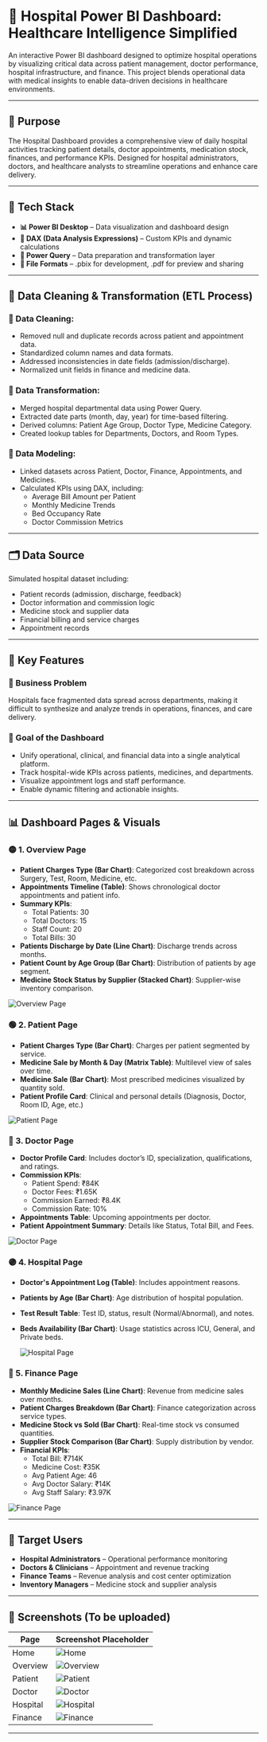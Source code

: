 # 🏥 Hospital Power BI Dashboard: Healthcare Intelligence Simplified

An interactive Power BI dashboard designed to optimize hospital operations by visualizing critical data across patient management, doctor performance, hospital infrastructure, and finance. This project blends operational data with medical insights to enable data-driven decisions in healthcare environments.

---

## 📌 Purpose

The Hospital Dashboard provides a comprehensive view of daily hospital activities tracking patient details, doctor appointments, medication stock, finances, and performance KPIs. Designed for hospital administrators, doctors, and healthcare analysts to streamline operations and enhance care delivery.

---

## 🧰 Tech Stack

- **📊 Power BI Desktop** – Data visualization and dashboard design  
- **🧠 DAX (Data Analysis Expressions)** – Custom KPIs and dynamic calculations  
- **📂 Power Query** – Data preparation and transformation layer  
- **🧾 File Formats** – .pbix for development, .pdf for preview and sharing  

---

## 🔄 Data Cleaning & Transformation (ETL Process)

### 🧹 Data Cleaning:
- Removed null and duplicate records across patient and appointment data.
- Standardized column names and data formats.
- Addressed inconsistencies in date fields (admission/discharge).
- Normalized unit fields in finance and medicine data.

### 🔄 Data Transformation:
- Merged hospital departmental data using Power Query.
- Extracted date parts (month, day, year) for time-based filtering.
- Derived columns: Patient Age Group, Doctor Type, Medicine Category.
- Created lookup tables for Departments, Doctors, and Room Types.

### 🧠 Data Modeling:
- Linked datasets across Patient, Doctor, Finance, Appointments, and Medicines.
- Calculated KPIs using DAX, including:
  - Average Bill Amount per Patient
  - Monthly Medicine Trends
  - Bed Occupancy Rate
  - Doctor Commission Metrics

---

## 🗂 Data Source

Simulated hospital dataset including:
- Patient records (admission, discharge, feedback)
- Doctor information and commission logic
- Medicine stock and supplier data
- Financial billing and service charges
- Appointment records

---

## 🌟 Key Features

### 💼 Business Problem

Hospitals face fragmented data spread across departments, making it difficult to synthesize and analyze trends in operations, finances, and care delivery.

### 🎯 Goal of the Dashboard

- Unify operational, clinical, and financial data into a single analytical platform.
- Track hospital-wide KPIs across patients, medicines, and departments.
- Visualize appointment logs and staff performance.
- Enable dynamic filtering and actionable insights.

---

## 📊 Dashboard Pages & Visuals

### 🟡 1. Overview Page

- **Patient Charges Type (Bar Chart)**: Categorized cost breakdown across Surgery, Test, Room, Medicine, etc.  
- **Appointments Timeline (Table)**: Shows chronological doctor appointments and patient info.  
- **Summary KPIs**:  
  - Total Patients: 30  
  - Total Doctors: 15  
  - Staff Count: 20  
  - Total Bills: 30  
- **Patients Discharge by Date (Line Chart)**: Discharge trends across months.  
- **Patient Count by Age Group (Bar Chart)**: Distribution of patients by age segment.  
- **Medicine Stock Status by Supplier (Stacked Chart)**: Supplier-wise inventory comparison.

![Overview Page](images/Overview.png)


### 🟢 2. Patient Page

- **Patient Charges Type (Bar Chart)**: Charges per patient segmented by service.  
- **Medicine Sale by Month & Day (Matrix Table)**: Multilevel view of sales over time.  
- **Medicine Sale (Bar Chart)**: Most prescribed medicines visualized by quantity sold.  
- **Patient Profile Card**: Clinical and personal details (Diagnosis, Doctor, Room ID, Age, etc.)

![Patient Page](images/Patient.png)


### 🔵 3. Doctor Page

- **Doctor Profile Card**: Includes doctor’s ID, specialization, qualifications, and ratings.  
- **Commission KPIs**:  
  - Patient Spend: ₹84K  
  - Doctor Fees: ₹1.65K  
  - Commission Earned: ₹8.4K  
  - Commission Rate: 10%  
- **Appointments Table**: Upcoming appointments per doctor.  
- **Patient Appointment Summary**: Details like Status, Total Bill, and Fees.

![Doctor Page](images/Doctor.png)


### 🟣 4. Hospital Page

- **Doctor's Appointment Log (Table)**: Includes appointment reasons.  
- **Patients by Age (Bar Chart)**: Age distribution of hospital population.  
- **Test Result Table**: Test ID, status, result (Normal/Abnormal), and notes.  
- **Beds Availability (Bar Chart)**: Usage statistics across ICU, General, and Private beds.

  ![Hospital Page](images/Hospital.png)


### 🔴 5. Finance Page

- **Monthly Medicine Sales (Line Chart)**: Revenue from medicine sales over months.  
- **Patient Charges Breakdown (Bar Chart)**: Finance categorization across service types.  
- **Medicine Stock vs Sold (Bar Chart)**: Real-time stock vs consumed quantities.  
- **Supplier Stock Comparison (Bar Chart)**: Supply distribution by vendor.  
- **Financial KPIs**:  
  - Total Bill: ₹714K  
  - Medicine Cost: ₹35K  
  - Avg Patient Age: 46  
  - Avg Doctor Salary: ₹14K  
  - Avg Staff Salary: ₹3.97K

![Finance Page](images/Finance.png)

---

## 👥 Target Users

- **Hospital Administrators** – Operational performance monitoring  
- **Doctors & Clinicians** – Appointment and revenue tracking  
- **Finance Teams** – Revenue analysis and cost center optimization  
- **Inventory Managers** – Medicine stock and supplier analysis  

---

## 📸 Screenshots (To be uploaded)

| Page         | Screenshot Placeholder           |
|--------------|--------------------------------  |
| Home         | ![Home](images/Home.png)         |
| Overview     | ![Overview](images/Overview.png) |
| Patient      | ![Patient](images/Patient.png)   |
| Doctor       | ![Doctor](images/Doctor.png)     |
| Hospital     | ![Hospital](images/Hopital.png) |
| Finance      | ![Finance](images/Finance.png)   |

---
